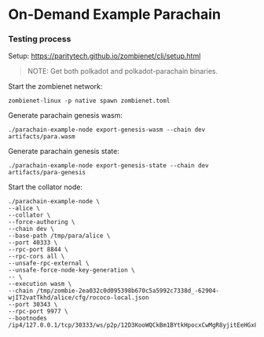 # On-Demand Example Parachain

### Testing process

Setup: https://paritytech.github.io/zombienet/cli/setup.html
> NOTE: Get both polkadot and polkadot-parachain binaries.

Start the zombienet network:
```
zombienet-linux -p native spawn zombienet.toml
```

Generate parachain genesis wasm:
```
./parachain-example-node export-genesis-wasm --chain dev artifacts/para.wasm
```

Generate parachain genesis state:
```
./parachain-example-node export-genesis-state --chain dev artifacts/para-genesis
```

Start the collator node:
```
./parachain-example-node \
--alice \
--collator \
--force-authoring \
--chain dev \
--base-path /tmp/para/alice \
--port 40333 \
--rpc-port 8844 \
--rpc-cors all \
--unsafe-rpc-external \
--unsafe-force-node-key-generation \
-- \
--execution wasm \
--chain /tmp/zombie-2ea032c0d095398b670c5a5992c7338d_-62904-wjIT2vatTkhd/alice/cfg/rococo-local.json
--port 30343 \
--rpc-port 9977 \
--bootnodes /ip4/127.0.0.1/tcp/30333/ws/p2p/12D3KooWQCkBm1BYtkHpocxCwMgR8yjitEeHGx8spzcDLGt2gkBm
```
